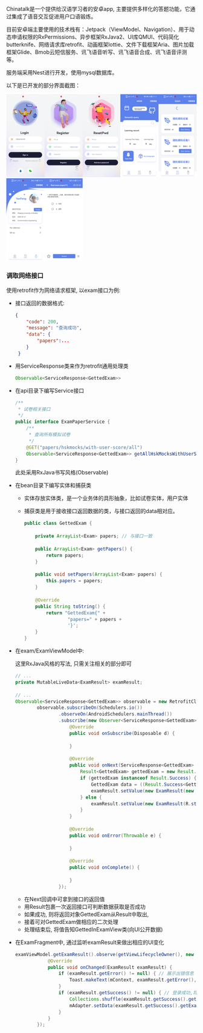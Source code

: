 Chinatalk是一个提供给汉语学习者的安卓app, 主要提供多样化的答题功能，它通过集成了语音交互促进用户口语锻炼。

目前安卓端主要使用的技术栈有：Jetpack（ViewModel、Navigation）、用于动态申请权限的RxPermissions、异步框架RxJava2、UI库QMUI、代码简化butterknife、网络请求库retrofit、动画框架lottie、文件下载框架Aria、图片加载框架Glide、Bmob云短信服务、讯飞语音听写、讯飞语音合成、讯飞语音评测等。

服务端采用Nest进行开发，使用mysql数据库。

以下是已开发的部分界面截图：

<img src="README.assets/Screenshot_20220710_211029_com.baidu.duer.chinata.jpg" alt="Screenshot_20220710_211029_com.baidu.duer.chinata" style="width:20%;height:20%;" /><img src="README.assets/Screenshot_20220710_211034_com.baidu.duer.chinata.jpg" alt="Screenshot_20220710_211034_com.baidu.duer.chinata" style="width:20%;height:20%;" /><img src="README.assets/Screenshot_20220710_211038_com.baidu.duer.chinata.jpg" alt="Screenshot_20220710_211038_com.baidu.duer.chinata" style="width:20%;height:20%;" /><img src="README.assets/Screenshot_20220710_211128_com.baidu.duer.chinata.jpg" alt="Screenshot_20220710_211128_com.baidu.duer.chinata" style="width:20%;height:20%;" /><img src="README.assets/Screenshot_20220710_211152_com.baidu.duer.chinata.jpg" alt="Screenshot_20220710_211152_com.baidu.duer.chinata" style="width:20%;height:20%;" /><img src="README.assets/Screenshot_20220710_211200_com.baidu.duer.chinata.jpg" alt="Screenshot_20220710_211200_com.baidu.duer.chinata" style="width:20%;height:20%;" /><img src="README.assets/Screenshot_20220710_211216_com.baidu.duer.chinata.jpg" alt="Screenshot_20220710_211216_com.baidu.duer.chinata" style="width:20%;height:20%;" />

### 调取网络接口

使用retrofit作为网络请求框架, 以exam接口为例: 

* 接口返回的数据格式: 

  ```json
  {
      "code": 200,
      "message": "查询成功",
      "data": {
          "papers":...
      }
   }
  ```

* 用ServiceResponse类来作为retrofit通用处理类

  ```java
  Observable<ServiceResponse<GettedExam>>
  ```

* 在api目录下编写Service接口

  ```java
  /**
   * 试卷相关接口
   */
  public interface ExamPaperService {
      /**
       * 查询所有模拟试卷
       */
      @GET("papers/hskmocks/with-user-score/all")
      Observable<ServiceResponse<GettedExam>> getAllHskMocksWithUserScoreAll();
  }
  ```

  此处采用RxJava书写风格(Observable)

* 在bean目录下编写实体和捕获类

  * 实体存放实体类，是一个业务体的具形抽象，比如试卷实体，用户实体

  * 捕获类是用于接收接口返回数据的类，与接口返回的data相对应。

    ```java
    public class GettedExam {
    
        private ArrayList<Exam> papers; // 与接口一致
    
        public ArrayList<Exam> getPapers() {
            return papers;
        }
    
        public void setPapers(ArrayList<Exam> papers) {
            this.papers = papers;
        }
    
        @Override
        public String toString() {
            return "GettedExam{" +
                    "papers=" + papers +
                    '}';
        }
    }
    ```

* 在exam/ExamViewModel中:

  这里RxJava风格的写法, 只需关注相关的部分即可

  ```java
  // ...
  private MutableLiveData<ExamResult> examResult;
  
  // ...
  Observable<ServiceResponse<GettedExam>> observable = new RetrofitClient.Builder().build().create(ExamPaperService.class).getAllHskMocksWithUserScoreAll();
          observable.subscribeOn(Schedulers.io())
                  .observeOn(AndroidSchedulers.mainThread())
                  .subscribe(new Observer<ServiceResponse<GettedExam>>() {
                      @Override
                      public void onSubscribe(Disposable d) {
  
                      }
  
                      @Override
                      public void onNext(ServiceResponse<GettedExam> examServiceResponse) {
                          Result<GettedExam> gettedExam = new Result.Success<>(examServiceResponse.getData());
                          if (gettedExam instanceof Result.Success) {
                              GettedExam data = ((Result.Success<GettedExam>) gettedExam).getData();
                              examResult.setValue(new ExamResult(new GettedInExamView(data.getPapers())));
                          } else {
                              examResult.setValue(new ExamResult(R.string.failed));
                          }
                      }
  
                      @Override
                      public void onError(Throwable e) {
  
                      }
  
                      @Override
                      public void onComplete() {
  
                      }
                  });
  ```

  * 在Next回调中可拿到接口的返回值
  * 用Result包裹一次返回接口可判断数据获取是否成功
  * 如果成功, 则将返回对象GettedExam从Result中取出,
  * 接着可对GettedExam做相应的二次处理
  * 处理结束后, 将值告知GettedInExamView类(向UI公开数据)

* 在ExamFragment中, 通过监听examResult来做出相应的UI变化

  ```java
  examViewModel.getExamResult().observe(getViewLifecycleOwner(), new Observer<ExamResult>() {
              @Override
              public void onChanged(ExamResult examResult) {
                  if (examResult.getError() != null) { // 展示出错信息
                      Toast.makeText(mContext, examResult.getError(), Toast.LENGTH_LONG).show();
                  }
                  if (examResult.getSuccess() != null) { // 登录成功,将数据公开给UI,UI拿到数据执行一些操作
                      Collections.shuffle(examResult.getSuccess().getExams());
                      mAdapter.setData(examResult.getSuccess().getExams());
                  }
              }
          });
  ```

  
